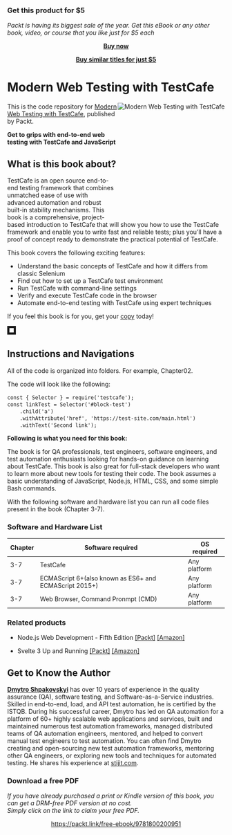 
### Get this product for $5

<i>Packt is having its biggest sale of the year. Get this eBook or any other book, video, or course that you like just for $5 each</i>


<b><p align='center'>[Buy now](https://packt.link/9781800200951)</p></b>


<b><p align='center'>[Buy similar titles for just $5](https://subscription.packtpub.com/search)</p></b>


# Modern Web Testing with TestCafe

<a href="https://www.packtpub.com/product/modern-web-testing-with-testcafe/9781800200951?utm_source=github&utm_medium=repository&utm_campaign=9781800200951"><img src="https://static.packt-cdn.com/products/9781800200951/cover/smaller" alt="Modern Web Testing with TestCafe" height="256px" align="right"></a>

This is the code repository for [Modern Web Testing with TestCafe](https://www.packtpub.com/product/modern-web-testing-with-testcafe/9781800200951?utm_source=github&utm_medium=repository&utm_campaign=9781800200951), published by Packt.

**Get to grips with end-to-end web testing with TestCafe and JavaScript**

## What is this book about?
TestCafe is an open source end-to-end testing framework that combines unmatched ease of use with advanced automation and robust built-in stability mechanisms. This book is a comprehensive, project-based introduction to TestCafe that will show you how to use the TestCafe framework and enable you to write fast and reliable tests; plus you’ll have a proof of concept ready to demonstrate the practical potential of TestCafe.

This book covers the following exciting features: 
* Understand the basic concepts of TestCafe and how it differs from classic Selenium
* Find out how to set up a TestCafe test environment
* Run TestCafe with command-line settings
* Verify and execute TestCafe code in the browser
* Automate end-to-end testing with TestCafe using expert techniques

If you feel this book is for you, get your [copy](https://www.amazon.com/dp/1800200951) today!

<a href="https://www.packtpub.com/?utm_source=github&utm_medium=banner&utm_campaign=GitHubBanner"><img src="https://raw.githubusercontent.com/PacktPublishing/GitHub/master/GitHub.png" 
alt="https://www.packtpub.com/" border="5" /></a>


## Instructions and Navigations
All of the code is organized into folders. For example, Chapter02.

The code will look like the following:
```
const { Selector } = require('testcafe');
const linkTest = Selector('#block-test')
    .child('a')
    .withAttribute('href', 'https://test-site.com/main.html')
    .withText('Second link');
```

**Following is what you need for this book:**

The book is for QA professionals, test engineers, software engineers, and test automation enthusiasts looking for hands-on guidance on learning about TestCafe. This book is also great for full-stack developers who want to learn more about new tools for testing their code. The book assumes a basic understanding of JavaScript, Node.js, HTML, CSS, and some simple Bash commands.

With the following software and hardware list you can run all code files present in the book (Chapter 3-7).

### Software and Hardware List

| Chapter  | Software required                                     | OS required            |
| -------- | ----------------------------------------------------- | -----------------------|
| 3-7      | TestCafe                                              | Any platform           |
| 3-7      | ECMAScript 6+(also known as ES6+ and ECMAScript 2015+)| Any platform           |         
| 3-7      | Web Browser, Command Pronmpt (CMD)                    | Any platform           |

### Related products <Other books you may enjoy>
* Node.js Web Development - Fifth Edition [[Packt]](https://www.packtpub.com/product/node-js-web-development-fifth-edition/9781838987572?utm_source=github&utm_medium=repository&utm_campaign=9781838987572) [[Amazon]](https://www.amazon.com/dp/1838987576)

* Svelte 3 Up and Running [[Packt]](https://www.packtpub.com/product/svelte-3-up-and-running/9781839213625?utm_source=github&utm_medium=repository&utm_campaign=9781839213625) [[Amazon]](https://www.amazon.com/dp/1839213620)

## Get to Know the Author
[**Dmytro Shpakovskyi**](https://www.linkedin.com/in/dshpakovskyi/)
has over 10 years of experience in the quality assurance (QA), software testing,
and Software-as-a-Service industries. Skilled in end-to-end, load, and API test automation, he is certified by the ISTQB. During his successful career, Dmytro
has led on QA automation for a platform of 60+ highly scalable web applications
and services, built and maintained numerous test automation frameworks, managed distributed teams of QA automation engineers, mentored, and helped to convert
manual test engineers to test automation.
You can often find Dmytro creating and open-sourcing new test automation
frameworks, mentoring other QA engineers, or exploring new tools and techniques
for automated testing. He shares his experience at [stijit.com](https://www.stijit.com/).

### Download a free PDF

 <i>If you have already purchased a print or Kindle version of this book, you can get a DRM-free PDF version at no cost.<br>Simply click on the link to claim your free PDF.</i>
<p align="center"> <a href="https://packt.link/free-ebook/9781800200951">https://packt.link/free-ebook/9781800200951 </a> </p>